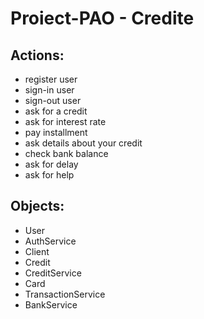 # Proiect-PAO - Credite

## Actions:

- register user
- sign-in user
- sign-out user
- ask for a credit
- ask for interest rate
- pay installment
- ask details about your credit
- check bank balance
- ask for delay
- ask for help

## Objects:

- User
- AuthService
- Client 
- Credit
- CreditService
- Card
- TransactionService
- BankService
